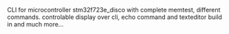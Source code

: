 CLI for microcontroller stm32f723e_disco with complete memtest, different commands. controlable display over cli, echo command and texteditor build in and much more... 
